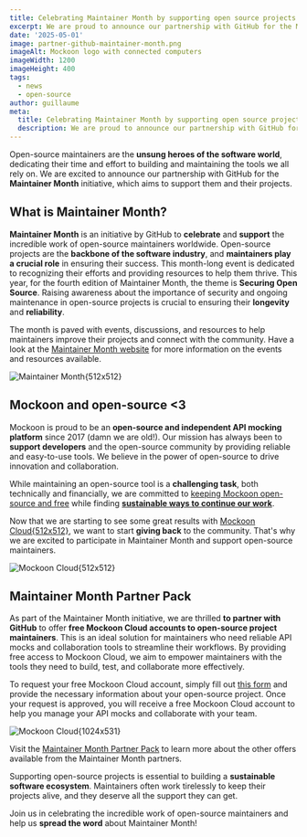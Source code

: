 ```yaml
---
title: Celebrating Maintainer Month by supporting open source projects
excerpt: We are proud to announce our partnership with GitHub for the Maintainer Month initiative, which aims to support open source maintainers and their projects.
date: '2025-05-01'
image: partner-github-maintainer-month.png
imageAlt: Mockoon logo with connected computers
imageWidth: 1200
imageHeight: 400
tags:
  - news
  - open-source
author: guillaume
meta:
  title: Celebrating Maintainer Month by supporting open source projects
  description: We are proud to announce our partnership with GitHub for the Maintainer Month initiative, which aims to support open source maintainers and their projects.
---
```


Open-source maintainers are the **unsung heroes of the software world**, dedicating their time and effort to building and maintaining the tools we all rely on. We are excited to announce our partnership with GitHub for the **Maintainer Month** initiative, which aims to support them and their projects.

## What is Maintainer Month?

**Maintainer Month** is an initiative by GitHub to **celebrate** and **support** the incredible work of open-source maintainers worldwide. Open-source projects are the **backbone of the software industry**, and **maintainers play a crucial role** in ensuring their success. This month-long event is dedicated to recognizing their efforts and providing resources to help them thrive.
This year, for the fourth edition of Maintainer Month, the theme is **Securing Open Source**. Raising awareness about the importance of security and ongoing maintenance in open-source projects is crucial to ensuring their **longevity** and **reliability**.

The month is paved with events, discussions, and resources to help maintainers improve their projects and connect with the community. Have a look at the [Maintainer Month website](https://maintainermonth.github.com/) for more information on the events and resources available.

![Maintainer Month{512x512}](/images/blog/partner-github-maintainer-month/maintainer-month-meetings.png)

## Mockoon and open-source <3

Mockoon is proud to be an **open-source and independent API mocking platform** since 2017 (damn we are old!). Our mission has always been to **support developers** and the open-source community by providing reliable and easy-to-use tools. We believe in the power of open-source to drive innovation and collaboration.

While maintaining an open-source tool is a **challenging task**, both technically and financially, we are committed to [keeping Mockoon open-source and free](/blog/our-commitment-open-source-community/) while finding [**sustainable ways to continue our work**](/blog/seven-years-2024-retrospective/#mockoon-cloud-and-the-path-to-sustainability).

Now that we are starting to see some great results with [Mockoon Cloud{512x512}](/cloud/), we want to start **giving back** to the community. That's why we are excited to participate in Maintainer Month and support open-source maintainers.

![Mockoon Cloud{512x512}](/images/blog/partner-github-maintainer-month/maintainer-month-tools.png)

## Maintainer Month Partner Pack

As part of the Maintainer Month initiative, we are thrilled **to partner with GitHub** to offer **free Mockoon Cloud accounts to open-source project maintainers**. This is an ideal solution for maintainers who need reliable API mocks and collaboration tools to streamline their workflows. By providing free access to Mockoon Cloud, we aim to empower maintainers with the tools they need to build, test, and collaborate more effectively.

To request your free Mockoon Cloud account, simply fill out [this form](/mockoon-cloud-open-source/) and provide the necessary information about your open-source project. Once your request is approved, you will receive a free Mockoon Cloud account to help you manage your API mocks and collaborate with your team.

![Mockoon Cloud{1024x531}](/images/blog/partner-github-maintainer-month/maintainer-month-partner-pack.png)

Visit the [Maintainer Month Partner Pack](https://maintainermonth.github.com/partner-pack) to learn more about the other offers available from the Maintainer Month partners.

Supporting open-source projects is essential to building a **sustainable software ecosystem**. Maintainers often work tirelessly to keep their projects alive, and they deserve all the support they can get.

Join us in celebrating the incredible work of open-source maintainers and help us **spread the word** about Maintainer Month!
